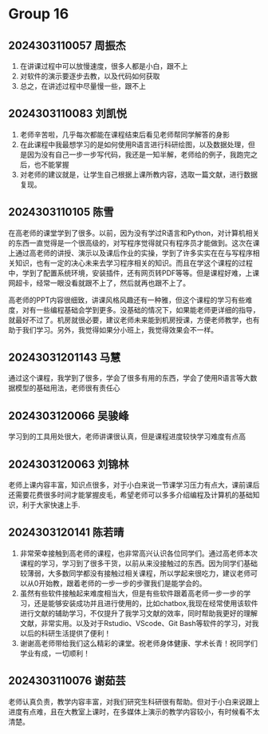 # Group 16


## 2024303110057 周振杰
1. 在讲课过程中可以放慢速度，很多人都是小白，跟不上
2. 对软件的演示要逐步去教，以及代码如何获取
3. 总之，在讲述过程中尽量慢一些，跟不上

## 2024303110083 刘凯悦

1. 老师辛苦啦，几乎每次都能在课程结束后看见老师帮同学解答的身影
2. 在此课程中我最想学习的是如何使用R语言进行科研绘图，以及数据处理，但是因为没有自己一步一步写代码，我还是一知半解，老师给的例子，我跑完之后，也不能掌握
3. 对老师的建议就是，让学生自己根据上课所教内容，选取一篇文献，进行数据复现。

## 2024303110105 陈雪

在高老师的课堂学到了很多。以前，因为没有学过R语言和Python，对计算机相关的东西一直觉得是一个很高级的，对写程序觉得就只有程序员才能做到。这次在课上通过高老师的讲授、演示以及课后作业的实操，学到了许多实实在在与写程序相关知识，也有一定的决心未来去学习程序相关的知识。而且在学这个课程的过程中，学到了配置系统环境，安装插件，还有网页转PDF等等。但是课程好难，上课网超卡，经常一眼没看就跟不上了，然后就再也跟不上了。

高老师的PPT内容很细致，讲课风格风趣还有一种雅，但这个课程的学习有些难度，对有一些编程基础会学到更多。没基础的情况下，如果能老师更详细的指导，就最好不过了。机房就很必要，建议老师未来能到机房授课，方便老师教学，也有助于我们学习。另外，我觉得如果分小班上，我觉得效果会不一样。

## 20243031201143 马慧

通过这个课程，我学到了很多，学会了很多有用的东西，学会了使用R语言等大数据模型的基础用法，老师很有责任心

## 2024303120066 吴骏峰

学习到的工具用处很大，老师讲课很认真，但是课程进度较快学习难度有点高

## 2024303120063 刘锦林

老师上课内容丰富，知识点很多，对于小白来说一节课学习压力有点大，课前课后还需要花费很多时间才能掌握皮毛，希望老师可以多多介绍编程及计算机的基础知识，利于大家快速上手.

## 2024303120141 陈若晴

1. 非常荣幸接触到高老师的课程，也非常高兴认识各位同学们。通过高老师本次课程的学习，学习到了很多干货，以前从来没接触过的东西。因为同学们基础较薄弱，大多数同学都没有接触过相关课程，所以学起来很吃力，建议老师可以从0开始教，跟着老师的一步一步的步骤我们是能学会的。
2. 虽然有些软件接触起来难度相当大，但是有些软件跟着高老师一步一步的学习，还是能够安装成功并且进行使用的，比如chatbox,我现在经常使用该软件进行文献的辅助学习，不仅提升了我学习文献的效率，同时帮助我更好的理解文献，非常实用。以及对于Rstudio、VScode、Git Bash等软件的学习，对我以后的科研生活提供了便利！
3. 谢谢高老师带给我们这么精彩的课堂。祝老师身体健康、学术长青！祝同学们学业有成，一切顺利！


## 2024303110076 谢茹芸

老师认真负责，教学内容丰富，对我们研究生科研很有帮助。但对于小白来说跟上进度有点难，且在大教室上课时，在多媒体上演示的教学内容较小，有时候看不太清楚。

